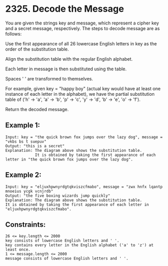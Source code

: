 # 2325. Decode the Message
      
You are given the strings key and message, which represent a cipher key and a secret message, respectively. The steps to decode message are as follows:

Use the first appearance of all 26 lowercase English letters in key as the order of the substitution table.

Align the substitution table with the regular English alphabet.

Each letter in message is then substituted using the table.

Spaces ' ' are transformed to themselves.

For example, given key = "happy boy" (actual key would have at least one instance of each letter in the alphabet), we have the partial substitution table of ('h' -> 'a', 'a' -> 'b', 'p' -> 'c', 'y' -> 'd', 'b' -> 'e', 'o' -> 'f').

Return the decoded message.

## Example 1:

    Input: key = "the quick brown fox jumps over the lazy dog", message = "vkbs bs t suepuv"
    Output: "this is a secret"
    Explanation: The diagram above shows the substitution table.
                 It is obtained by taking the first appearance of each letter in "the quick brown fox jumps over the lazy dog".

## Example 2:

    Input: key = "eljuxhpwnyrdgtqkviszcfmabo", message = "zwx hnfx lqantp mnoeius ycgk vcnjrdb"
    Output: "the five boxing wizards jump quickly"
    Explanation: The diagram above shows the substitution table.
    It is obtained by taking the first appearance of each letter in "eljuxhpwnyrdgtqkviszcfmabo".

## Constraints:

    26 <= key.length <= 2000
    key consists of lowercase English letters and ' '.
    key contains every letter in the English alphabet ('a' to 'z') at least once.
    1 <= message.length <= 2000
    message consists of lowercase English letters and ' '.